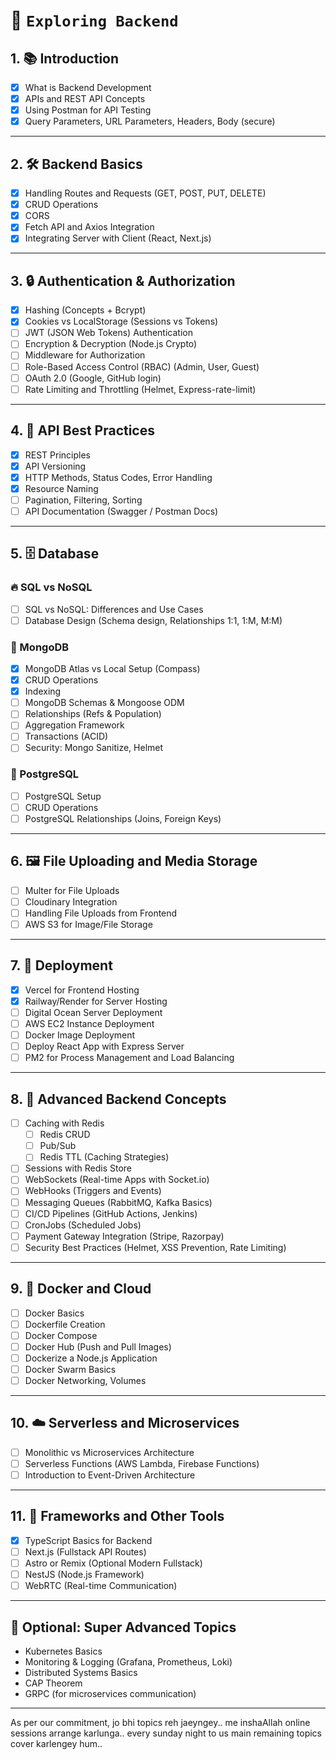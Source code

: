 # **🚀 `Exploring Backend`**

## 1. 📚 Introduction

- [x] What is Backend Development
- [x] APIs and REST API Concepts
- [x] Using Postman for API Testing
- [x] Query Parameters, URL Parameters, Headers, Body (secure)

---

## 2. 🛠️ Backend Basics

- [x] Handling Routes and Requests (GET, POST, PUT, DELETE)
- [x] CRUD Operations
- [x] CORS
- [x] Fetch API and Axios Integration
- [x] Integrating Server with Client (React, Next.js)

---

## 3. 🔒 Authentication & Authorization

- [x] Hashing (Concepts + Bcrypt)
- [x] Cookies vs LocalStorage (Sessions vs Tokens)
- [ ] JWT (JSON Web Tokens) Authentication
- [ ] Encryption & Decryption (Node.js Crypto)
- [ ] Middleware for Authorization
- [ ] Role-Based Access Control (RBAC) (Admin, User, Guest)
- [ ] OAuth 2.0 (Google, GitHub login)
- [ ] Rate Limiting and Throttling (Helmet, Express-rate-limit)

---

## 4. 🧠 API Best Practices

- [x] REST Principles
- [x] API Versioning
- [x] HTTP Methods, Status Codes, Error Handling
- [x] Resource Naming
- [ ] Pagination, Filtering, Sorting
- [ ] API Documentation (Swagger / Postman Docs)

---

## 5. 🗄️ Database

### 🔥 SQL vs NoSQL

- [ ] SQL vs NoSQL: Differences and Use Cases
- [ ] Database Design (Schema design, Relationships 1:1, 1:M, M:M)

### 🍃 MongoDB

- [x] MongoDB Atlas vs Local Setup (Compass)
- [x] CRUD Operations
- [x] Indexing
- [ ] MongoDB Schemas & Mongoose ODM
- [ ] Relationships (Refs & Population)
- [ ] Aggregation Framework
- [ ] Transactions (ACID)
- [ ] Security: Mongo Sanitize, Helmet

### 🐘 PostgreSQL

- [ ] PostgreSQL Setup
- [ ] CRUD Operations
- [ ] PostgreSQL Relationships (Joins, Foreign Keys)

---

## 6. 🖼️ File Uploading and Media Storage

- [ ] Multer for File Uploads
- [ ] Cloudinary Integration
- [ ] Handling File Uploads from Frontend
- [ ] AWS S3 for Image/File Storage

---

## 7. 🚀 Deployment

- [x] Vercel for Frontend Hosting
- [x] Railway/Render for Server Hosting
- [ ] Digital Ocean Server Deployment
- [ ] AWS EC2 Instance Deployment
- [ ] Docker Image Deployment
- [ ] Deploy React App with Express Server
- [ ] PM2 for Process Management and Load Balancing

---

## 8. 🎯 Advanced Backend Concepts

- [ ] Caching with Redis
  - [ ] Redis CRUD
  - [ ] Pub/Sub
  - [ ] Redis TTL (Caching Strategies)
- [ ] Sessions with Redis Store
- [ ] WebSockets (Real-time Apps with Socket.io)
- [ ] WebHooks (Triggers and Events)
- [ ] Messaging Queues (RabbitMQ, Kafka Basics)
- [ ] CI/CD Pipelines (GitHub Actions, Jenkins)
- [ ] CronJobs (Scheduled Jobs)
- [ ] Payment Gateway Integration (Stripe, Razorpay)
- [ ] Security Best Practices (Helmet, XSS Prevention, Rate Limiting)

---

## 9. 🐳 Docker and Cloud

- [ ] Docker Basics
- [ ] Dockerfile Creation
- [ ] Docker Compose
- [ ] Docker Hub (Push and Pull Images)
- [ ] Dockerize a Node.js Application
- [ ] Docker Swarm Basics
- [ ] Docker Networking, Volumes

---

## 10. ☁️ Serverless and Microservices

- [ ] Monolithic vs Microservices Architecture
- [ ] Serverless Functions (AWS Lambda, Firebase Functions)
- [ ] Introduction to Event-Driven Architecture

---

## 11. 🧩 Frameworks and Other Tools

- [x] TypeScript Basics for Backend
- [ ] Next.js (Fullstack API Routes)
- [ ] Astro or Remix (Optional Modern Fullstack)
- [ ] NestJS (Node.js Framework)
- [ ] WebRTC (Real-time Communication)

---

## 🌟 Optional: Super Advanced Topics

- Kubernetes Basics
- Monitoring & Logging (Grafana, Prometheus, Loki)
- Distributed Systems Basics
- CAP Theorem
- GRPC (for microservices communication)

<!-- ## 12. 📅 Weekly Sessions -->

---

As per our commitment, jo bhi topics reh jaeyngey.. me inshaAllah online sessions arrange karlunga.. every sunday night to us main remaining topics cover karlengey hum..

<!-- Integration of AI with our Mern Stack projects -->

<!-- AWS Instance Creation
Connecting through local machine
Pulling image from Docker Hub
running container on aws machine -->
